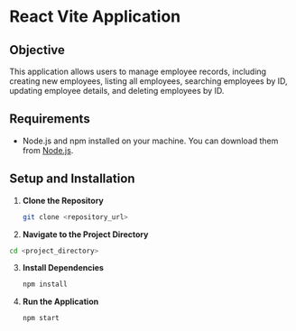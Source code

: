 # React Vite Application

## Objective

This application allows users to manage employee records, including creating new employees, listing all employees, searching employees by ID, updating employee details, and deleting employees by ID.

## Requirements

- Node.js and npm installed on your machine. You can download them from [Node.js](https://nodejs.org/).

## Setup and Installation

1. **Clone the Repository**

   ```bash
   git clone <repository_url>

   ```

2. **Navigate to the Project Directory**

  ```bash
  cd <project_directory>

  ```

3. **Install Dependencies**

   ```bash
   npm install

   ```

4. **Run the Application**

   ```bash
   npm start

   ```

